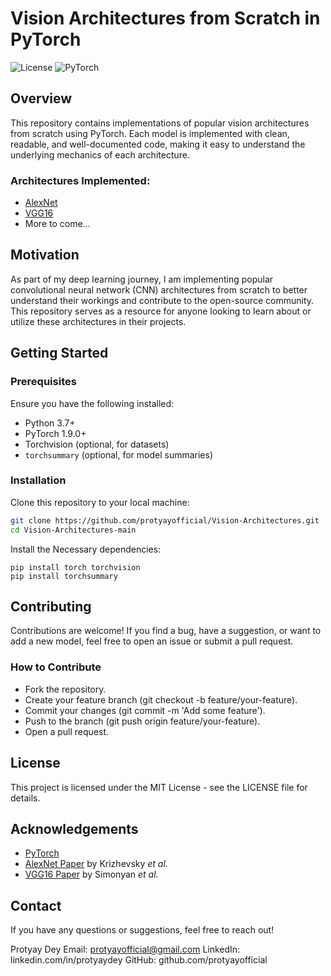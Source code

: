# Vision Architectures from Scratch in PyTorch

![License](https://img.shields.io/badge/license-MIT-blue.svg)
![PyTorch](https://img.shields.io/badge/PyTorch-1.9.0%2B-red)

## Overview

This repository contains implementations of popular vision architectures from scratch using PyTorch. Each model is implemented with clean, readable, and well-documented code, making it easy to understand the underlying mechanics of each architecture.

### Architectures Implemented:
- [AlexNet](https://github.com/protyayofficial/Vision-Architectures/blob/main/alexnet.py)
- [VGG16](https://github.com/protyayofficial/Vision-Architectures/blob/main/vgg16.py)
- More to come...

## Motivation

As part of my deep learning journey, I am implementing popular convolutional neural network (CNN) architectures from scratch to better understand their workings and contribute to the open-source community. This repository serves as a resource for anyone looking to learn about or utilize these architectures in their projects.

## Getting Started

### Prerequisites

Ensure you have the following installed:
- Python 3.7+
- PyTorch 1.9.0+
- Torchvision (optional, for datasets)
- `torchsummary` (optional, for model summaries)

### Installation

Clone this repository to your local machine:

```bash
git clone https://github.com/protyayofficial/Vision-Architectures.git
cd Vision-Architectures-main
```

Install the Necessary dependencies: 
```
pip install torch torchvision
pip install torchsummary
```

## Contributing
Contributions are welcome! If you find a bug, have a suggestion, or want to add a new model, feel free to open an issue or submit a pull request.

### How to Contribute
- Fork the repository.
- Create your feature branch (git checkout -b feature/your-feature).
- Commit your changes (git commit -m 'Add some feature').
- Push to the branch (git push origin feature/your-feature).
- Open a pull request.

## License
This project is licensed under the MIT License - see the LICENSE file for details.

## Acknowledgements
- [PyTorch](https://pytorch.org/)
- [AlexNet Paper](https://proceedings.neurips.cc/paper_files/paper/2012/file/c399862d3b9d6b76c8436e924a68c45b-Paper.pdf) by Krizhevsky _et al._
- [VGG16 Paper](https://arxiv.org/pdf/1409.1556) by Simonyan _et al._

## Contact
If you have any questions or suggestions, feel free to reach out!

Protyay Dey
Email: protyayofficial@gmail.com
LinkedIn: linkedin.com/in/protyaydey
GitHub: github.com/protyayofficial
